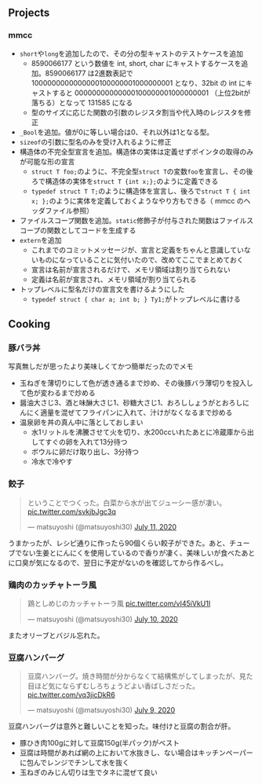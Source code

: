 ## Projects

### mmcc

- `short`や`long`を追加したので、その分の型キャストのテストケースを追加
  - 8590066177 という数値を int, short, char にキャストするケースを追加。8590066177 は2進数表記で 1000000000000000100000001000000001 となり、32bit の int にキャストすると 00000000000000100000001000000001 （上位2bitが落ちる）となって 131585 になる
  - 型のサイズに応じた関数の引数のレジスタ割当や代入時のレジスタを修正
- `_Bool`を追加。値が0に等しい場合は0、それ以外は1となる型。
- `sizeof`の引数に型名のみを受け入れるように修正
- 構造体の不完全型宣言を追加。構造体の実体は定義せずポインタの取得のみが可能な形の宣言
  - `struct T foo;`のように、不完全型`struct T`の変数`foo`を宣言し、その後ろで構造体の実体を`struct T {int x;};`のように定義できる
  - `typedef struct T T;`のように構造体を宣言し、後ろで`struct T { int x; };`のように実体を定義しておくようなやり方もできる（ mmcc のヘッダファイル参照）
- ファイルスコープ関数を追加。`static`修飾子が付与された関数はファイルスコープの関数としてコードを生成する
- `extern`を追加
  - これまでのコミットメッセージが、宣言と定義をちゃんと意識していないものになっていることに気付いたので、改めてここでまとめておく
  - 宣言は名前が宣言されるだけで、メモリ領域は割り当てられない
  - 定義は名前が宣言され、メモリ領域が割り当てられる
- トップレベルに型名だけの宣言文を書けるようにした
  - `typedef struct { char a; int b; } Ty1;`がトップレベルに書ける

## Cooking

### 豚バラ丼

写真無しだが思ったより美味しくてかつ簡単だったのでメモ

- 玉ねぎを薄切りにして色が透き通るまで炒め、その後豚バラ薄切りを投入して色が変わるまで炒める
- 醤油大さじ3、酒と味醂大さじ1、砂糖大さじ1、おろししょうがとおろしにんにく適量を混ぜてフライパンに入れて、汁けがなくなるまで炒める
- 温泉卵を丼の真ん中に落としておしまい
  - 水1リットルを沸騰させて火を切り、水200ccいれたあとに冷蔵庫から出してすぐの卵を入れて13分待つ
  - ボウルに卵だけ取り出し、3分待つ
  - 冷水で冷やす

### 餃子

<blockquote class="twitter-tweet"><p lang="ja" dir="ltr">ということでつくった。白菜から水が出てジューシー感が凄い。 <a href="https://t.co/svkjbJgc3q">pic.twitter.com/svkjbJgc3q</a></p>&mdash; matsuyoshi (@matsuyoshi30) <a href="https://twitter.com/matsuyoshi30/status/1281911711251853313?ref_src=twsrc%5Etfw">July 11, 2020</a></blockquote> <script async src="https://platform.twitter.com/widgets.js" charset="utf-8"></script>

うまかったが、レシピ通りに作ったら90個くらい餃子ができた。あと、チューブでない生姜とにんにくを使用しているので香りが凄く、美味しいが食べたあとに口臭が気になるので、翌日に予定がないのを確認してから作るべし。

### 鶏肉のカッチャトーラ風

<blockquote class="twitter-tweet"><p lang="ja" dir="ltr">鶏としめじのカッチャトーラ風 <a href="https://t.co/vI45iVkU1I">pic.twitter.com/vI45iVkU1I</a></p>&mdash; matsuyoshi (@matsuyoshi30) <a href="https://twitter.com/matsuyoshi30/status/1281598318313762816?ref_src=twsrc%5Etfw">July 10, 2020</a></blockquote> <script async src="https://platform.twitter.com/widgets.js" charset="utf-8"></script>

またオリーブとバジル忘れた。

### 豆腐ハンバーグ

<blockquote class="twitter-tweet"><p lang="ja" dir="ltr">豆腐ハンバーグ。焼き時間が分からなくて結構焦がしてしまったが、見た目ほど気にならずむしろちょうどよい香ばしさだった。 <a href="https://t.co/vq3jicDkR6">pic.twitter.com/vq3jicDkR6</a></p>&mdash; matsuyoshi (@matsuyoshi30) <a href="https://twitter.com/matsuyoshi30/status/1281237133756256258?ref_src=twsrc%5Etfw">July 9, 2020</a></blockquote> <script async src="https://platform.twitter.com/widgets.js" charset="utf-8"></script>

豆腐ハンバーグは意外と難しいことを知った。味付けと豆腐の割合が肝。

- 豚ひき肉100gに対して豆腐150g(半パック)がベスト
- 豆腐は時間があれば網の上において水抜きし、ない場合はキッチンペーパーに包んでレンジでチンして水を抜く
- 玉ねぎのみじん切りは生でタネに混ぜて良い
